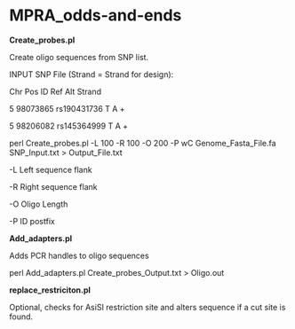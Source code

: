 # MPRA_odds-and-ends


**Create_probes.pl**

Create oligo sequences from SNP list.

INPUT SNP File (Strand = Strand for design): 

  Chr	Pos	ID	Ref	Alt Strand
  
  5	98073865	rs190431736	T	A	+
  
  5	98206082	rs145364999	T	A	+
  

perl Create_probes.pl -L 100 -R 100 -O 200 -P wC  Genome_Fasta_File.fa SNP_Input.txt > Output_File.txt

  -L Left sequence flank
  
  -R Right sequence flank
  
  -O Oligo Length
  
  -P ID postfix
  

**Add_adapters.pl**

Adds PCR handles to oligo sequences

perl Add_adapters.pl Create_probes_Output.txt > Oligo.out

**replace_restriciton.pl**

Optional, checks for AsiSI restriction site and alters sequence if a cut site is found.

